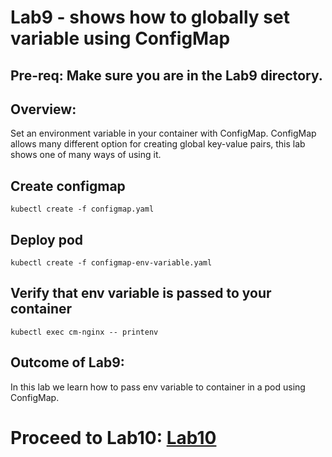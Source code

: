 # Lab9 - shows how to globally set variable using ConfigMap

## Pre-req: Make sure you are in the Lab9 directory.

## Overview:
Set an environment variable in your container with ConfigMap.
ConfigMap allows many different option for creating global key-value pairs, this lab shows one of many ways
of using it.

## Create configmap
`kubectl create -f configmap.yaml`

## Deploy pod
`kubectl create -f configmap-env-variable.yaml`

## Verify that env variable is passed to your container
`kubectl exec cm-nginx -- printenv`

## Outcome of Lab9:
In this lab we learn how to pass env variable to container in a pod using ConfigMap.

# Proceed to Lab10: [Lab10](../Labs/Lab10/README.md)
